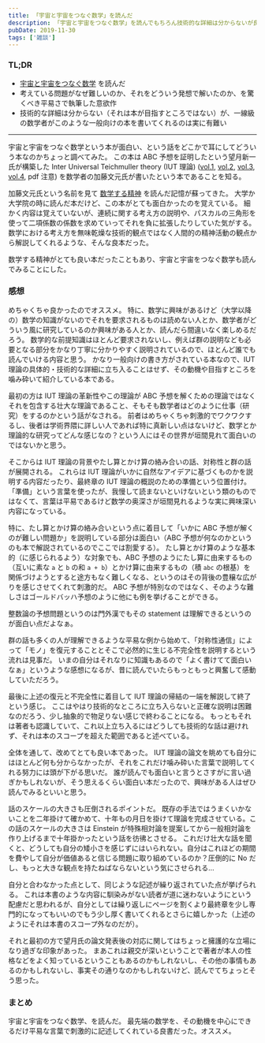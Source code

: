 ```yaml
---
title: 「宇宙と宇宙をつなぐ数学」を読んだ
description: 「宇宙と宇宙をつなぐ数学」を読んでもちろん技術的な詳細は分からないが良書だったというブログ記事。
pubDate: 2019-11-30
tags: ['雑談']
---
```


### TL;DR
- [宇宙と宇宙をつなぐ数学](https://www.kadokawa.co.jp/product/321802000140/) を読んだ
- 考えている問題がなぜ難しいのか、それをどういう発想で解いたのか、を驚くべき平易さで執筆した意欲作
- 技術的な詳細は分からない（それは本が目指すところではない）が、一線級の数学者がこのような一般向けの本を書いてくれるのは実に有難い
---

宇宙と宇宙をつなぐ数学という本が面白い、という話をどこかで耳にしてどういう本なのかちょっと調べてみた。
この本は ABC 予想を証明したという望月新一氏が構築した Inter Universal Teichmuller theory (IUT 理論) ([vol.1](http://www.kurims.kyoto-u.ac.jp/~motizuki/Inter-universal%20Teichmuller%20Theory%20I.pdf), [vol.2](http://www.kurims.kyoto-u.ac.jp/~motizuki/Inter-universal%20Teichmuller%20Theory%20II.pdf), [vol.3](http://www.kurims.kyoto-u.ac.jp/~motizuki/Inter-universal%20Teichmuller%20Theory%20III.pdf), [vol.4](http://www.kurims.kyoto-u.ac.jp/~motizuki/Inter-universal%20Teichmuller%20Theory%20IV.pdf), pdf 注意) を数学者の加藤文元氏が書いたという本であることを知る。

加藤文元氏という名前を見て [数学する精神](http://www.chuko.co.jp/shinsho/2007/09/101912.html) を読んだ記憶が蘇ってきた。
大学か大学院の時に読んだ本だけど、この本がとても面白かったのを覚えている。
細かく内容は覚えていないが、連続に関する考え方の説明や、パスカルの三角形を使って二項係数の係数を求めていってそれを負に拡張したりしていた気がする。
数学における考え方を無味乾燥な技術的観点ではなく人間的の精神活動の観点から解説してくれるような、そんな良本だった。

数学する精神がとても良い本だったこともあり、宇宙と宇宙をつなぐ数学も読んでみることにした。

### 感想
めちゃくちゃ良かったのでオススメ。
特に、数学に興味があるけど（大学以降の）数学の知識がないのでそれを要求されるものは読めない人とか、数学者がどういう風に研究しているのか興味がある人とか、読んだら間違いなく楽しめるだろう。
数学的な前提知識はほとんど要求されないし、例えば群の説明なども必要となる部分をかなり丁寧に分かりやすく説明されているので、ほとんど誰でも読んでいける内容と思う。
かなり一般向けの書き方がされている本なので、IUT 理論の具体的・技術的な詳細に立ち入ることはせず、その動機や目指すところを噛み砕いて紹介している本である。

最初の方は IUT 理論の革新性やこの理論が ABC 予想を解くための理論ではなくそれを包含する壮大な理論であること、そもそも数学者はどのように仕事（研究）をするのかという話がなされる。
前者はめちゃくちゃ刺激的でワクワクするし、後者は学術界隈に詳しい人であれば特に真新しい点はないけど、数学とか理論的な研究ってどんな感じなの？という人にはその世界が垣間見れて面白いのではないかと思う。

そこからは IUT 理論の背景やたし算とかけ算の絡み合いの話、対称性と群の話が展開される。
これらは IUT 理論がいかに自然なアイデアに基づくものかを説明する内容だったり、最終章の IUT 理論の概説のための準備という位置付け。
「準備」という言葉を使ったが、我慢して読まないといけないという類のものではなくて、言葉は平易であるけど数学の奥深さが垣間見れるような実に興味深い内容になっている。

特に、たし算とかけ算の絡み合いという点に着目して「いかに ABC 予想が解くのが難しい問題か」を説明している部分は面白い（ABC 予想が何なのかというのも本で解説されているのでここでは割愛する）。
たし算とかけ算のような基本的（に感じられるよう）な対象でも、ABC 予想のようにたし算に由来するもの（互いに素な `a` と `b` の和 `a + b`）とかけ算に由来するもの（積 `abc` の根基）を関係づけようとすると途方もなく難しくなる、というのはその背後の豊穣な広がりを感じさせてくれて刺激的だ。
ABC 予想が特別なのではなく、そのような難しさはゴールドバッハ予想のように他にも例を挙げることができる。

整数論の予想問題というのは門外漢でもその statement は理解できるというのが面白い点だよなぁ。

群の話も多くの人が理解できるような平易な例から始めて、「対称性通信」によって「モノ」を復元することとそこで必然的に生じる不完全性を説明するという流れは見事だ。
いまの自分はそれなりに知識もあるので「よく書けてて面白いなぁ」というような感想になるが、昔に読んでいたらもっともっと興奮して感動していただろう。

最後に上述の復元と不完全性に着目して IUT 理論の帰結の一端を解説して終了という感じ。
ここはやはり技術的なところに立ち入らないと正確な説明は困難なのだろう、少し抽象的で物足りない感じで終わることになる。
もっともそれは著者も認識していて、これ以上立ち入るにはどうしても技術的な話は避けれず、それは本のスコープを超えた範囲であると述べている。

全体を通して、改めてとても良い本であった。
IUT 理論の論文を眺めても自分にはほとんど何も分からなかったが、それをこれだけ噛み砕いた言葉で説明してくれる努力には頭が下がる思いだ。
誰が読んでも面白いと言うとさすがに言い過ぎかもしれないが、そう思えるくらい面白い本だったので、興味がある人はぜひ読んでみるといいと思う。

話のスケールの大きさも圧倒されるポイントだ。
既存の手法ではうまくいかないことを二年掛けて確かめて、十年もの月日を掛けて理論を完成させている。この話のスケールの大きさは Einstein が特殊相対論を提案してから一般相対論を作り上げるまで十年掛かったという話を彷彿とさせる。
これだけ壮大な話を聞くと、どうしても自分の矮小さを感じずにはいられない。自分はこれほどの期間を費やして自分が価値あると信じる問題に取り組めているのか？圧倒的に No だし、もっと大きな観点を持たねばならないという気にさせられる...

自分と合わなかった点として、同じような記述が繰り返されていた点が挙げられる。
これは本書のような内容に馴染みがない読者が道に迷わないようにという配慮だと思われるが、自分としては繰り返しにページを割くより最終章を少し専門的になってもいいのでもう少し厚く書いてくれるとさらに嬉しかった（上述のようにそれは本書のスコープ外なのだが）。

それと最初の方で望月氏の論文発表後の対応に関してはちょっと擁護的な立場になり過ぎな印象があった。
まあこれは親交が深いということで著者が本人の性格などをよく知っているということもあるのかもしれないし、その他の事情もあるのかもしれないし、事実その通りなのかもしれないけど、読んでてちょっとそう思った。

### まとめ
宇宙と宇宙をつなぐ数学、を読んだ。
最先端の数学を、その動機を中心にできるだけ平易な言葉で刺激的に記述してくれている良書だった。オススメ。
